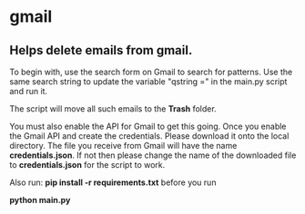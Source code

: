 # gmail

## Helps delete emails from gmail.

To begin with, use the search form on Gmail to search for patterns. Use the same search string to update the variable "qstring =" in the main.py script and run it. <p>

The script will move all such emails to the **Trash** folder. <p>

You must also enable the API for Gmail to get this going. Once you enable the Gmail API and create the credentials. Please download it onto the local directory. The file you receive from Gmail will have the name **credentials.json**. If not then please change the name of the downloaded file to **credentials.json** for the script to work. <p>
  
Also run: **pip install -r requirements.txt** before you run <p>
**python main.py**
